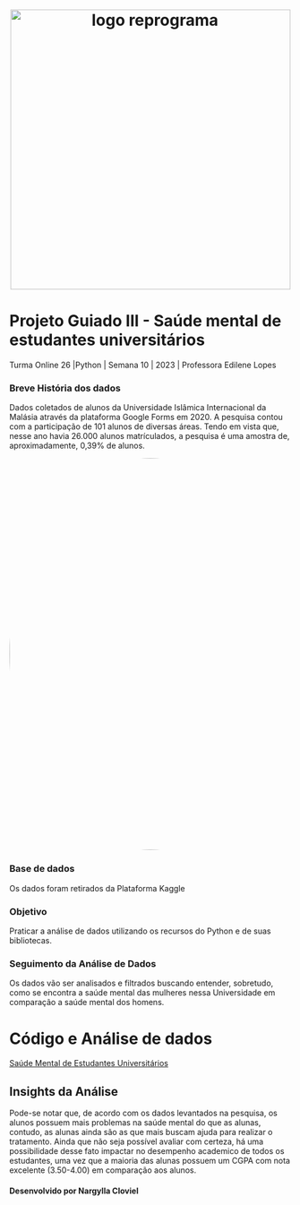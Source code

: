 <h1 align="center">
  <img src="assets/reprograma-fundos-claros.png" alt="logo reprograma" width="500">
</h1>

# Projeto Guiado III - Saúde mental de estudantes universitários

Turma Online 26 |Python | Semana 10 | 2023 | Professora Edilene Lopes

### Breve História dos dados
Dados coletados de alunos da Universidade Islâmica Internacional da Malásia através da plataforma Google Forms em 2020. A pesquisa contou com a participação de 101 alunos de diversas áreas. Tendo em vista que, nesse ano havia 26.000 alunos matrículados, a pesquisa é uma amostra de, aproximadamente, 0,39% de alunos.

<p align="center">
 <img style="border-radius: 50%;" src = "https://thumbs.jusbr.com/filters:format(webp)/imgs.jusbr.com/publications/images/7d91f77fdfe06de77375d16037a23016" width="700px;"/>
</p>

### Base de dados
Os dados foram retirados da Plataforma Kaggle

### Objetivo
Praticar a análise de dados utilizando os recursos do Python e de suas bibliotecas.

### Seguimento da Análise de Dados
Os dados vão ser analisados e filtrados buscando entender, sobretudo, como se encontra a saúde mental das mulheres nessa Universidade em comparação a saúde mental dos homens.

# Código e Análise de dados
[Saúde Mental de Estudantes Universitários](https://github.com/NallaCloviel/on26-python-s13-projeto-guiado-III/blob/main/exercicios/para-casa/ProjetoGuiado-S13.ipynb)

## Insights da Análise
Pode-se notar que, de acordo com os dados levantados na pesquisa, os alunos possuem mais problemas na saúde mental do que as alunas, contudo, as alunas ainda são as que mais buscam ajuda para realizar o tratamento. Ainda que não seja possível avaliar com certeza, há uma possibilidade desse fato impactar no desempenho academico de todos os estudantes, uma vez que a maioria das alunas possuem um CGPA com nota excelente (3.50-4.00) em comparação aos alunos.


#### Desenvolvido por Nargylla Cloviel
